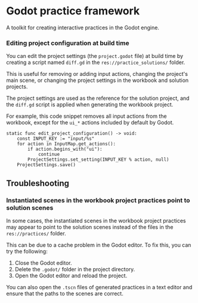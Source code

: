 # Godot practice framework

A toolkit for creating interactive practices in the Godot engine.

### Editing project configuration at build time

You can edit the project settings (the `project.godot` file) at build time by creating a script named `diff.gd` in the `res://practice_solutions/` folder.

This is useful for removing or adding input actions, changing the project's main scene, or changing the project settings in the workbook and solution projects.

The project settings are used as the reference for the solution project, and the `diff.gd` script is applied when generating the workbook project.

For example, this code snippet removes all input actions from the workbook, except for the `ui_*` actions included by default by Godot.

```gdscript
static func edit_project_configuration() -> void:
    const INPUT_KEY := "input/%s"
    for action in InputMap.get_actions():
        if action.begins_with("ui"):
            continue
        ProjectSettings.set_setting(INPUT_KEY % action, null)
    ProjectSettings.save()
```

## Troubleshooting

### Instantiated scenes in the workbook project practices point to solution scenes

In some cases, the instantiated scenes in the workbook project practices may appear to point to the solution scenes instead of the files in the `res://practices/` folder.

This can be due to a cache problem in the Godot editor. To fix this, you can try the following:

1. Close the Godot editor.
2. Delete the `.godot/` folder in the project directory.
3. Open the Godot editor and reload the project.

You can also open the `.tscn` files of generated practices in a text editor and ensure that the paths to the scenes are correct.